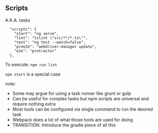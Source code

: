 ## Scripts
A.K.A. tasks

```
  "scripts": {
    "start": "ng serve",
    "lint": "tslint \"src/**/*.ts\"",
    "test": "ng test --watch=false",
    "pree2e": "webdriver-manager update",
    "e2e": "protractor"
  },
```

To execute: `npm run lint`

`npm start` is a special case 

note:
- Some may argue for using a task runner like grunt or gulp
- Can be useful for complex tasks but npm scripts are universal and require nothing extra
- Most tools can be configured via single command to run the desired task
- Webpack does a lot of what those tools are used for doing 
- TRANSITION: Introduce the gradle piece of all this 
